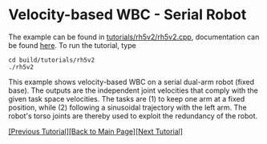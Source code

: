 # Velocity-based WBC - Serial Robot

The example can be found in [tutorials/rh5v2/rh5v2.cpp](https://github.com/ARC-OPT/wbc/blob/master/tutorials/rh5v2/rh5v2.cpp), documentation can be found [here](https://arc-opt.github.io/wbc/rh5v2_8cpp.html). To run the tutorial, type
```
cd build/tutorials/rh5v2
./rh5v2
```

This example shows velocity-based WBC on a serial dual-arm robot (fixed base). The outputs are the independent joint velocities that comply with the given task space velocities. The tasks are (1) to keep one arm at a fixed position, while (2) following a sinusoidal trajectory with the left arm. The robot's torso joints are thereby used to exploit the redundancy of the robot.

[[Previous Tutorial]](https://arc-opt.github.io/Documentation/tutorials/vel_serial_vs_hybrid_robots.html)[[Back to Main Page]](https://arc-opt.github.io/Documentation)[[Next Tutorial]](https://arc-opt.github.io/Documentation/tutorials/vel_hybrid_robot.html)
